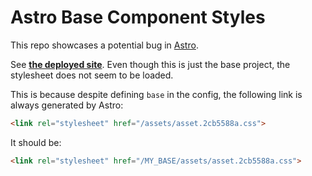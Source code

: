 # Astro Base Component Styles

This repo showcases a potential bug in [Astro](https://astro.build).

See **[the deployed site](https://auroratide.github.io/astro-base-component-styles/)**. Even though this is just the base project, the stylesheet does not seem to be loaded.

This is because despite defining `base` in the config, the following link is always generated by Astro:

```html
<link rel="stylesheet" href="/assets/asset.2cb5588a.css">
```

It should be:

```html
<link rel="stylesheet" href="/MY_BASE/assets/asset.2cb5588a.css">
```
